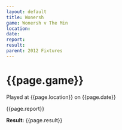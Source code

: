 ```yaml
---
layout: default
title: Wonersh
game: Wonersh v The Min
location: 
date: 
report: 
result: 
parent: 2012 Fixtures
---
```


# {{page.game}}

Played at {{page.location}} on {{page.date}}

{{page.report}}

**Result:** {{page.result}}
